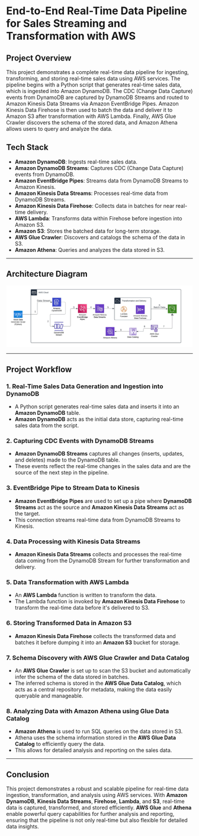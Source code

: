 # End-to-End Real-Time Data Pipeline for Sales Streaming and Transformation with AWS

## Project Overview
This project demonstrates a complete real-time data pipeline for ingesting, transforming, and storing real-time sales data using AWS services. The pipeline begins with a Python script that generates real-time sales data, which is ingested into Amazon DynamoDB. The CDC (Change Data Capture) events from DynamoDB are captured by DynamoDB Streams and routed to Amazon Kinesis Data Streams via Amazon EventBridge Pipes.
Amazon Kinesis Data Firehose is then used to batch the data and deliver it to Amazon S3 after transformation with AWS Lambda. Finally, AWS Glue Crawler discovers the schema of the stored data, and Amazon Athena allows users to query and analyze the data.

## Tech Stack
- **Amazon DynamoDB**: Ingests real-time sales data.
- **Amazon DynamoDB Streams**: Captures CDC (Change Data Capture) events from DynamoDB.
- **Amazon EventBridge Pipes**: Streams data from DynamoDB Streams to Amazon Kinesis.
- **Amazon Kinesis Data Streams**: Processes real-time data from DynamoDB Streams.
- **Amazon Kinesis Data Firehose**: Collects data in batches for near real-time delivery.
- **AWS Lambda**: Transforms data within Firehose before ingestion into Amazon S3.
- **Amazon S3**: Stores the batched data for long-term storage.
- **AWS Glue Crawler**: Discovers and catalogs the schema of the data in S3.
- **Amazon Athena**: Queries and analyzes the data stored in S3.

---

## Architecture Diagram
![Sales_Streaming Pipeline Architecture](Architecture_Diagram.jpeg)

---

## Project Workflow

### 1. Real-Time Sales Data Generation and Ingestion into DynamoDB
- A Python script generates real-time sales data and inserts it into an **Amazon DynamoDB** table.
- **Amazon DynamoDB** acts as the initial data store, capturing real-time sales data from the script.

### 2. Capturing CDC Events with DynamoDB Streams
- **Amazon DynamoDB Streams** captures all changes (inserts, updates, and deletes) made to the DynamoDB table.
- These events reflect the real-time changes in the sales data and are the source of the next step in the pipeline.

### 3. EventBridge Pipe to Stream Data to Kinesis
- **Amazon EventBridge Pipes** are used to set up a pipe where **DynamoDB Streams** act as the source and **Amazon Kinesis Data Streams** act as the target.
- This connection streams real-time data from DynamoDB Streams to Kinesis.

### 4. Data Processing with Kinesis Data Streams
- **Amazon Kinesis Data Streams** collects and processes the real-time data coming from the DynamoDB Stream for further transformation and delivery.

### 5. Data Transformation with AWS Lambda
- An **AWS Lambda** function is written to transform the data.
- The Lambda function is invoked by **Amazon Kinesis Data Firehose** to transform the real-time data before it's delivered to S3.
  
### 6. Storing Transformed Data in Amazon S3
- **Amazon Kinesis Data Firehose** collects the transformed data and batches it before dumping it into an **Amazon S3** bucket for storage.

### 7. Schema Discovery with AWS Glue Crawler and Data Catalog
- An **AWS Glue Crawler** is set up to scan the S3 bucket and automatically infer the schema of the data stored in batches.
- The inferred schema is stored in the **AWS Glue Data Catalog**, which acts as a central repository for metadata, making the data easily queryable and manageable.

### 8. Analyzing Data with Amazon Athena using Glue Data Catalog
- **Amazon Athena** is used to run SQL queries on the data stored in S3.
- Athena uses the schema information stored in the **AWS Glue Data Catalog** to efficiently query the data.
- This allows for detailed analysis and reporting on the sales data.


---

## Conclusion
This project demonstrates a robust and scalable pipeline for real-time data ingestion, transformation, and analysis using AWS services. With **Amazon DynamoDB**, **Kinesis Data Streams**, **Firehose**, **Lambda**, and **S3**, real-time data is captured, transformed, and stored efficiently. **AWS Glue** and **Athena** enable powerful query capabilities for further analysis and reporting, ensuring that the pipeline is not only real-time but also flexible for detailed data insights.
